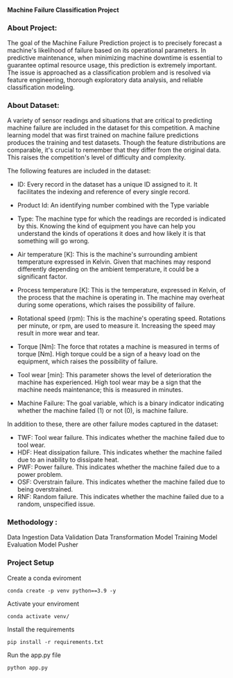 #### Machine Failure Classification Project

### About Project:

The goal of the Machine Failure Prediction project is to precisely forecast a machine's likelihood of failure based on its operational parameters. In predictive maintenance, when minimizing machine downtime is essential to guarantee optimal resource usage, this prediction is extremely important. The issue is approached as a classification problem and is resolved via feature engineering, thorough exploratory data analysis, and reliable classification modeling.

### About Dataset: 
A variety of sensor readings and situations that are critical to predicting machine failure are included in the dataset for this competition. A machine learning model that was first trained on machine failure predictions produces the training and test datasets. Though the feature distributions are comparable, it's crucial to remember that they differ from the original data. This raises the competition's level of difficulty and complexity.

The following features are included in the dataset:

- ID: Every record in the dataset has a unique ID assigned to it. It facilitates the indexing and reference of every single record.

- Product Id: An identifying number combined with the Type variable

- Type: The machine type for which the readings are recorded is indicated by this. Knowing the kind of equipment you have can help you understand the kinds of operations it does and how likely it is that something will go wrong.

- Air temperature [K]: This is the machine's surrounding ambient temperature expressed in Kelvin. Given that machines may respond differently depending on the ambient temperature, it could be a significant factor.

- Process temperature [K]: This is the temperature, expressed in Kelvin, of the process that the machine is operating in. The machine may overheat during some operations, which raises the possibility of failure.

- Rotational speed (rpm): This is the machine's operating speed. Rotations per minute, or rpm, are used to measure it. Increasing the speed may result in more wear and tear.

- Torque [Nm]: The force that rotates a machine is measured in terms of torque [Nm]. High torque could be a sign of a heavy load on the equipment, which raises the possibility of failure.

- Tool wear [min]: This parameter shows the level of deterioration the machine has experienced. High tool wear may be a sign that the machine needs maintenance; this is measured in minutes.

- Machine Failure: The goal variable, which is a binary indicator indicating whether the machine failed (1) or not (0), is machine failure.

In addition to these, there are other failure modes captured in the dataset:

- TWF: Tool wear failure. This indicates whether the machine failed due to tool wear.
- HDF: Heat dissipation failure. This indicates whether the machine failed due to an inability to dissipate heat.
- PWF: Power failure. This indicates whether the machine failed due to a power problem.
- OSF: Overstrain failure. This indicates whether the machine failed due to being overstrained.
- RNF: Random failure. This indicates whether the machine failed due to a random, unspecified issue.

### Methodology : 
Data Ingestion 
Data Validation
Data Transformation
Model Training
Model Evaluation 
Model Pusher

### Project Setup
Create a conda eviroment
```
conda create -p venv python==3.9 -y 
```
Activate your enviroment
```
conda activate venv/
```
Install the requirements
```
pip install -r requirements.txt
```
Run the app.py file 
```
python app.py
```



